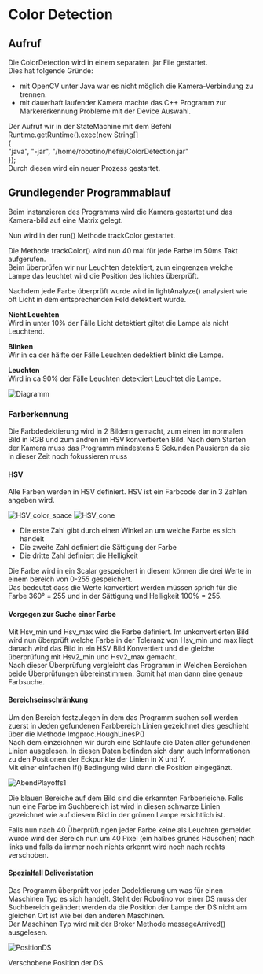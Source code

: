 # Color Detection  
 
## Aufruf  

Die ColorDetection wird in einem separaten .jar File gestartet.  
Dies hat folgende Gründe:
- mit OpenCV unter Java war es nicht möglich die Kamera-Verbindung zu trennen.  
- mit dauerhaft laufender Kamera machte das C++ Programm zur Markererkennung Probleme mit der Device Auswahl.  
     
Der Aufruf wir in der StateMachine mit dem Befehl       
Runtime.getRuntime().exec(new String[]     
                    {  
                        "java", "-jar", "/home/robotino/hefei/ColorDetection.jar"  
                    });    
Durch diesen wird ein neuer Prozess gestartet.  
  
## Grundlegender Programmablauf 
Beim instanzieren des Programms wird die Kamera gestartet und das Kamera-bild auf eine Matrix gelegt.
  

Nun wird in der run() Methode trackColor gestartet.  

Die Methode trackColor() wird nun 40 mal für jede Farbe im 50ms Takt aufgerufen.   
Beim überprüfen wir nur Leuchten detektiert, zum eingrenzen welche Lampe das leuchtet wird die Position des lichtes überprüft.  
  
Nachdem jede Farbe überprüft wurde wird in lightAnalyze() analysiert wie oft Licht in dem entsprechenden Feld detektiert wurde.  
  
 **Nicht Leuchten**  
Wird in unter 10% der Fälle Licht detektiert giltet die Lampe als nicht Leuchtend.  
  
**Blinken**  
Wir in ca der hälfte der Fälle Leuchten dedektiert blinkt die Lampe.  
  
**Leuchten**  
Wird in ca 90% der Fälle Leuchten detektiert Leuchtet die Lampe.  
  
     
    
   
![Diagramm](https://gitlab.com/solidus/hefei/uploads/1354c7f2143496a12a9e465143b67e62/Diagramm.JPG)  
    
### Farberkennung   
  
Die Farbdedektierung wird in 2 Bildern gemacht, zum einen im normalen Bild in RGB und zum andren im HSV konvertierten Bild. Nach dem Starten der Kamera muss das Programm mindestens 5 Sekunden Pausieren da sie in dieser Zeit noch fokussieren muss 
  
#### HSV  
  
Alle Farben werden in HSV definiert. HSV ist ein Farbcode der in 3 Zahlen angeben wird.    
  
![HSV_color_space](https://gitlab.com/solidus/hefei/uploads/8028743baa238d7c90889414cbefa423/HSV_color_space.png)
![HSV_cone](https://gitlab.com/solidus/hefei/uploads/fc0c1707ccb3c582bcb3fbac5aaf187b/HSV_cone.jpg)
  
  
- Die erste Zahl gibt durch einen Winkel an um welche Farbe es sich handelt  
- Die zweite Zahl definiert die Sättigung der Farbe
- Die dritte Zahl definiert die Helligkeit         
      

       
Die Farbe wird in ein Scalar gespeichert in diesem können die drei Werte in einem bereich von 0-255 gespeichert.   
Das bedeutet dass die Werte konvertiert werden müssen sprich für die Farbe 360° = 255 und in der Sättigung und Helligkeit 100% = 255.  	

#### Vorgegen zur Suche einer Farbe  

Mit Hsv_min und Hsv_max wird die Farbe definiert. Im unkonvertierten Bild wird nun überprüft welche Farbe in der Toleranz von Hsv_min und max liegt danach wird das Bild in ein HSV Bild Konvertiert und die gleiche überprüfung mit Hsv2_min und Hsv2_max gemacht.  
Nach dieser Überprüfung vergleicht das Programm in Welchen Bereichen beide Überprüfungen übereinstimmen. Somit hat man dann eine genaue Farbsuche.

#### Bereichseinschränkung

Um den Bereich festzulegen in dem das Programm suchen soll werden zuerst in Jeden gefundenen Farbbereich Linien gezeichnet dies geschieht über die Methode  Imgproc.HoughLinesP()     
Nach dem einzeichnen wir durch eine Schlaufe die Daten aller gefundenen Linien ausgelesen. In diesen Daten befinden sich dann auch Informationen zu den Positionen der Eckpunkte der Linien in X und Y.  
Mit einer einfachen If() Bedingung wird dann die Position eingegänzt.  

![AbendPlayoffs1](https://gitlab.com/solidus/hefei/uploads/6a7e1d7b544066d7107dbe91131a0d6b/AbendPlayoffs1.JPG)

Die blauen Bereiche auf dem Bild sind die erkannten Farbberieiche. Falls nun eine Farbe im Suchbereich ist wird in diesen schwarze Linien gezeichnet wie auf diesem Bild in der grünen Lampe ersichtlich ist.
  
  
  
Falls nun nach 40 Überprüfungen jeder Farbe keine als Leuchten gemeldet wurde wird der Bereich nun um 40 Pixel (ein halbes grünes Häuschen) nach links und falls da immer noch nichts erkennt wird noch nach rechts verschoben.  

#### Spezialfall Deliveristation

Das Programm überprüft vor jeder Dedektierung um was für einen Maschinen Typ es sich handelt. Steht der Robotino vor einer DS muss der Suchbereich geändert werden da die Position der Lampe der DS nicht am gleichen Ort ist wie bei den anderen Maschinen.  
Der Maschinen Typ wird mit der Broker Methode messageArrived() ausgelesen.  

![PositionDS](https://gitlab.com/solidus/hefei/uploads/f4c408249ac2560dcbe2bf5acc9aa119/PositionDS.JPG)  
 
Verschobene Position der DS.

